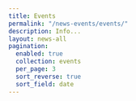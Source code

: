 ```yaml
---
title: Events
permalink: "/news-events/events/"
description: Info...
layout: news-all
pagination:
  enabled: true
  collection: events
  per_page: 3
  sort_reverse: true
  sort_field: date
---
```


